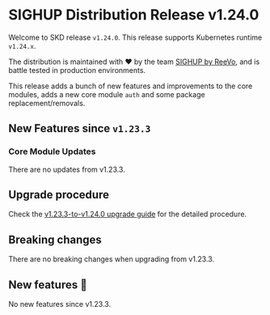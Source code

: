 # SIGHUP Distribution Release v1.24.0

Welcome to SKD release `v1.24.0`. This release supports Kubernetes runtime `v1.24.x`.

The distribution is maintained with ❤️ by the team [SIGHUP by ReeVo](https://sighup.io/), and is battle tested in production environments.

This release adds a bunch of new features and improvements to the core modules, adds a new core module `auth` and some package replacement/removals.

## New Features since `v1.23.3`

### Core Module Updates

There are no updates from v1.23.3.

## Upgrade procedure

Check the [v1.23.3-to-v1.24.0 upgrade guide](../upgrades/v1.23.3-to-v1.24.0.md) for the detailed procedure.

## Breaking changes

There are no breaking changes when upgrading from v1.23.3.

## New features 🌟

No new features since v1.23.3.
